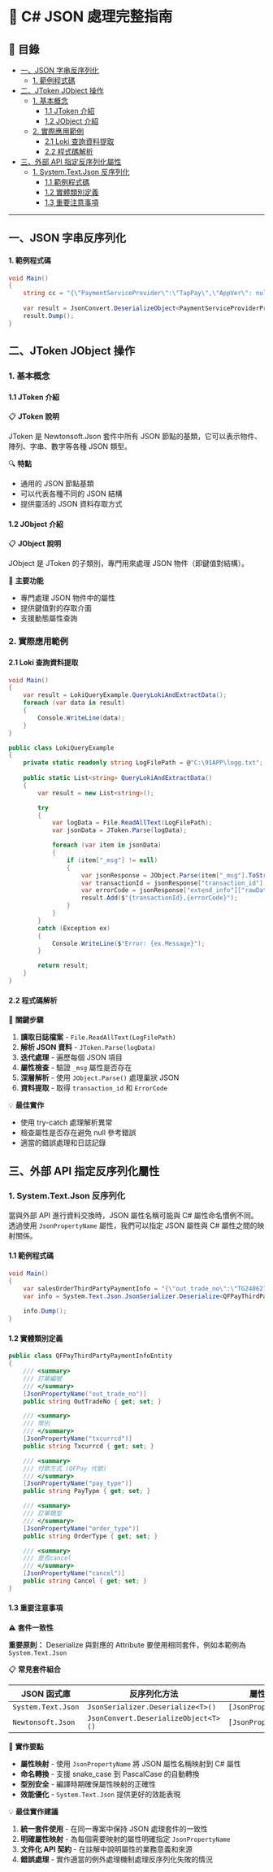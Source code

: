 # 📄 C# JSON 處理完整指南

## 📖 目錄
- [一、JSON 字串反序列化](#一json-字串反序列化)
  - [1. 範例程式碼](#1-範例程式碼)
- [二、JToken JObject 操作](#二jtoken-jobject-操作)
  - [1. 基本概念](#1-基本概念)
    - [1.1 JToken 介紹](#11-jtoken-介紹)
    - [1.2 JObject 介紹](#12-jobject-介紹)
  - [2. 實際應用範例](#2-實際應用範例)
    - [2.1 Loki 查詢資料提取](#21-loki-查詢資料提取)
    - [2.2 程式碼解析](#22-程式碼解析)
- [三、外部 API 指定反序列化屬性](#三外部-api-指定反序列化屬性)
  - [1. System.Text.Json 反序列化](#1-systemtextjson-反序列化)
    - [1.1 範例程式碼](#11-範例程式碼)
    - [1.2 實體類別定義](#12-實體類別定義)
    - [1.3 重要注意事項](#13-重要注意事項)
---

## 一、JSON 字串反序列化

#### 1. 範例程式碼

```csharp
void Main()
{
    string cc = "{\"PaymentServiceProvider\":\"TapPay\",\"AppVer\": null,\"Acquiring\":\"808\"}";
    
    var result = JsonConvert.DeserializeObject<PaymentServiceProviderProfileEntity>(cc);
    result.Dump();
}
```

## 二、JToken JObject 操作

### 1. 基本概念

#### 1.1 JToken 介紹

📋 **JToken 說明**

JToken 是 Newtonsoft.Json 套件中所有 JSON 節點的基類，它可以表示物件、陣列、字串、數字等各種 JSON 類型。

🔍 **特點**
- 通用的 JSON 節點基類
- 可以代表各種不同的 JSON 結構
- 提供靈活的 JSON 資料存取方式

#### 1.2 JObject 介紹

📋 **JObject 說明**

JObject 是 JToken 的子類別，專門用來處理 JSON 物件（即鍵值對結構）。

🎯 **主要功能**
- 專門處理 JSON 物件中的屬性
- 提供鍵值對的存取介面
- 支援動態屬性查詢

### 2. 實際應用範例

#### 2.1 Loki 查詢資料提取

```csharp
void Main()
{
    var result = LokiQueryExample.QueryLokiAndExtractData();
    foreach (var data in result)
    {
        Console.WriteLine(data);
    }
}

public class LokiQueryExample
{
    private static readonly string LogFilePath = @"C:\91APP\logg.txt";
    
    public static List<string> QueryLokiAndExtractData()
    {
        var result = new List<string>();

        try
        {
            var logData = File.ReadAllText(LogFilePath);
            var jsonData = JToken.Parse(logData);

            foreach (var item in jsonData)
            {
                if (item["_msg"] != null)
                {
                    var jsonResponse = JObject.Parse(item["_msg"].ToString());
                    var transactionId = jsonResponse["transaction_id"].ToString();
                    var errorCode = jsonResponse["extend_info"]["rawData"]["ErrorCode"].ToString();
                    result.Add($"{transactionId},{errorCode}");
                }
            }
        }
        catch (Exception ex)
        {
            Console.WriteLine($"Error: {ex.Message}");
        }

        return result;
    }
}
```

#### 2.2 程式碼解析

🔧 **關鍵步驟**

1. **讀取日誌檔案** - `File.ReadAllText(LogFilePath)`
2. **解析 JSON 資料** - `JToken.Parse(logData)`
3. **迭代處理** - 遍歷每個 JSON 項目
4. **屬性檢查** - 驗證 `_msg` 屬性是否存在
5. **深層解析** - 使用 `JObject.Parse()` 處理巢狀 JSON
6. **資料提取** - 取得 `transaction_id` 和 `ErrorCode`

💡 **最佳實作**
- 使用 try-catch 處理解析異常
- 檢查屬性是否存在避免 null 參考錯誤
- 適當的錯誤處理和日誌記錄

## 三、外部 API 指定反序列化屬性

### 1. System.Text.Json 反序列化

當與外部 API 進行資料交換時，JSON 屬性名稱可能與 C# 屬性命名慣例不同。透過使用 `JsonPropertyName` 屬性，我們可以指定 JSON 屬性與 C# 屬性之間的映射關係。

#### 1.1 範例程式碼

```csharp
void Main()
{
    var salesOrderThirdPartyPaymentInfo = "{\"out_trade_no\":\"TG240627M00002\",\"txcurrcd\":\"HKD\",\"pay_type\":\"802801\",\"order_type\":\"payment\",\"cancel\":\"0\"}";
    var info = System.Text.Json.JsonSerializer.Deserialize<QFPayThirdPartyPaymentInfoEntity>(salesOrderThirdPartyPaymentInfo);
    
    info.Dump();
}
```

#### 1.2 實體類別定義

```csharp
public class QFPayThirdPartyPaymentInfoEntity
{
    /// <summary>
    /// 訂單編號
    /// </summary>
    [JsonPropertyName("out_trade_no")]
    public string OutTradeNo { get; set; }

    /// <summary>
    /// 幣別
    /// </summary>
    [JsonPropertyName("txcurrcd")]
    public string Txcurrcd { get; set; }

    /// <summary>
    /// 付款方式 (QFPay 代號)
    /// </summary>
    [JsonPropertyName("pay_type")]
    public string PayType { get; set; }

    /// <summary>
    /// 訂單類型
    /// </summary>
    [JsonPropertyName("order_type")]
    public string OrderType { get; set; }

    /// <summary>
    /// 是否cancel
    /// </summary>
    [JsonPropertyName("cancel")]
    public string Cancel { get; set; }
}
```

#### 1.3 重要注意事項

⚠️ **套件一致性**

**重要原則：** Deserialize 與對應的 Attribute 要使用相同套件，例如本範例為 `System.Text.Json`

📋 **常見套件組合**

| JSON 函式庫 | 反序列化方法 | 屬性標註 |
|-------------|-------------|----------|
| `System.Text.Json` | `JsonSerializer.Deserialize<T>()` | `[JsonPropertyName]` |
| `Newtonsoft.Json` | `JsonConvert.DeserializeObject<T>()` | `[JsonProperty]` |

🔧 **實作要點**
- **屬性映射** - 使用 `JsonPropertyName` 將 JSON 屬性名稱映射到 C# 屬性
- **命名轉換** - 支援 snake_case 到 PascalCase 的自動轉換
- **型別安全** - 編譯時期確保屬性映射的正確性
- **效能優化** - `System.Text.Json` 提供更好的效能表現

💡 **最佳實作建議**
1. **統一套件使用** - 在同一專案中保持 JSON 處理套件的一致性
2. **明確屬性映射** - 為每個需要映射的屬性明確指定 `JsonPropertyName`
3. **文件化 API 契約** - 在註解中說明屬性的業務意義和來源
4. **錯誤處理** - 實作適當的例外處理機制處理反序列化失敗的情況
